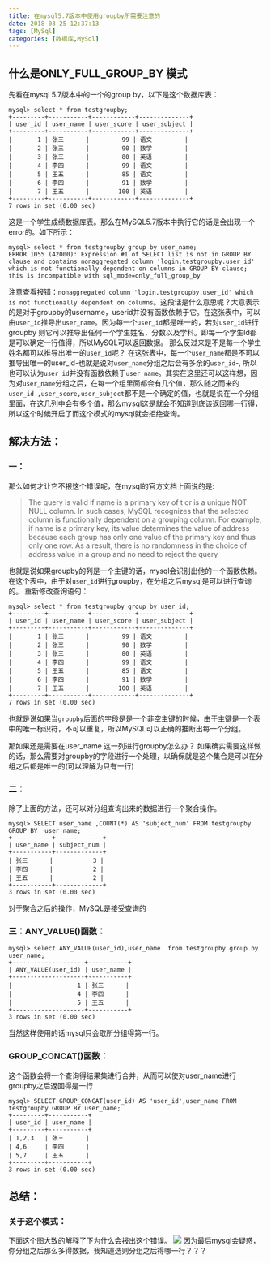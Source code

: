 ```yaml
---
title: 在mysql5.7版本中使用groupby所需要注意的
date: 2018-03-25 12:37:13
tags: [MySql]
categories: [数据库,MySql]
---
```


## 什么是ONLY_FULL_GROUP_BY 模式
先看在mysql 5.7版本中的一个的group by，以下是这个数据库表：
```
mysql> select * from testgroupby;
+---------+-----------+------------+--------------+
| user_id | user_name | user_score | user_subject |
+---------+-----------+------------+--------------+
|       1 | 张三      |         99 | 语文         |
|       2 | 张三      |         90 | 数学         |
|       3 | 张三      |         80 | 英语         |
|       4 | 李四      |         99 | 语文         |
|       5 | 王五      |         85 | 语文         |
|       6 | 李四      |         91 | 数学         |
|       7 | 王五      |        100 | 英语         |
+---------+-----------+------------+--------------+
7 rows in set (0.00 sec)
```

这是一个学生成绩数据库表。那么在MySQL5.7版本中执行它的话是会出现一个error的。如下所示：

```
mysql> select * from testgroupby group by user_name;
ERROR 1055 (42000): Expression #1 of SELECT list is not in GROUP BY clause and contains nonaggregated column 'login.testgroupby.user_id' which is not functionally dependent on columns in GROUP BY clause; this is incompatible with sql_mode=only_full_group_by

```
注意查看报错：`nonaggregated column 'login.testgroupby.user_id' which is not functionally dependent on columns`。这段话是什么意思呢？大意表示的是对于groupby的username，userid并没有函数依赖于它。在这张表中，可以由`user_id`推导出`user_name`。因为每一个`user_id`都是唯一的，若对`user_id`进行groupby 则它可以推导出任何一个学生姓名，分数以及学科。即每一个学生Id都是可以确定一行值得，所以MySQL可以返回数据。 那么反过来是不是每一个学生姓名都可以推导出唯一的`user_id`呢？ 在这张表中，每一个`user_name`都是不可以推导出唯一的user_id-也就是说对`user_name`分组之后会有多余的`user_id`-, 所以也可以认为`user_id`并没有函数依赖于`user_name`。其实在这里还可以这样想，因为对`user_name`分组之后，在每一个组里面都会有几个值，那么随之而来的`user_id ,user_score,user_subject`都不是一个确定的值，也就是说在一个分组里面，在这几列中会有多个值，那么mysql这是就会不知道到底该返回哪一行得，所以这个时候开启了而这个模式的mysql就会拒绝查询。

## 解决方法：
### 一：
那么如何才让它不报这个错误呢，在mysql的官方文档上面说的是:
> The query is valid if name is a primary key of t or is a unique NOT NULL column. In such cases, MySQL recognizes that the selected column is functionally dependent on a grouping column. For example, if name is a primary key, its value determines the value of address because each group has only one value of the primary key and thus only one row. As a result, there is no randomness in the choice of address value in a group and no need to reject the query


也就是说如果groupby的列是一个主键的话，mysql会识别出他的一个函数依赖。在这个表中，由于对`user_id`进行groupby，在分组之后mysql是可以进行查询的。
重新修改查询语句：
```
mysql> select * from testgroupby group by user_id;
+---------+-----------+------------+--------------+
| user_id | user_name | user_score | user_subject |
+---------+-----------+------------+--------------+
|       1 | 张三      |         99 | 语文         |
|       2 | 张三      |         90 | 数学         |
|       3 | 张三      |         80 | 英语         |
|       4 | 李四      |         99 | 语文         |
|       5 | 王五      |         85 | 语文         |
|       6 | 李四      |         91 | 数学         |
|       7 | 王五      |        100 | 英语         |
+---------+-----------+------------+--------------+
7 rows in set (0.00 sec)
```

也就是说如果当`groupby`后面的字段是是一个非空主键的时候，由于主键是一个表中的唯一标识符，不可以重复，所以MySQL可以正确的推断出每一个分组。

那如果还是需要在user_name 这一列进行groupby怎么办？ 如果确实需要这样做的话，那么需要对groupby的字段进行一个处理，以确保就是这个集合是可以在分组之后都是唯一的(可以理解为只有一行)

### 二：
除了上面的方法，还可以对分组查询出来的数据进行一个聚合操作。
```
mysql> SELECT user_name ,COUNT(*) AS 'subject_num' FROM testgroupby  GROUP BY  user_name;
+-----------+-------------+
| user_name | subject_num |
+-----------+-------------+
| 张三      |           3 |
| 李四      |           2 |
| 王五      |           2 |
+-----------+-------------+
3 rows in set (0.00 sec)

```
对于聚合之后的操作，MySQL是接受查询的
### 三：ANY_VALUE()函数：
```
mysql> select ANY_VALUE(user_id),user_name  from testgroupby group by user_name;
+--------------------+-----------+
| ANY_VALUE(user_id) | user_name |
+--------------------+-----------+
|                  1 | 张三      |
|                  4 | 李四      |
|                  5 | 王五      |
+--------------------+-----------+
3 rows in set (0.00 sec)

```
当然这样使用的话mysql只会取所分组得第一行。
### GROUP_CONCAT()函数：
这个函数会将一个查询得结果集进行合并，从而可以使对user_name进行groupby之后返回得是一行
```
mysql> SELECT GROUP_CONCAT(user_id) AS 'user_id',user_name FROM testgroupby GROUP BY user_name;
+---------+-----------+
| user_id | user_name |
+---------+-----------+
| 1,2,3   | 张三      |
| 4,6     | 李四      |
| 5,7     | 王五      |
+---------+-----------+
3 rows in set (0.00 sec)

```

## 总结：
### 关于这个模式：
下面这个图大致的解释了下为什么会报出这个错误。
![](mysql的疑惑.PNG)
因为最后mysql会疑惑，你分组之后那么多得数据，我知道选则分组之后得哪一行？？？
